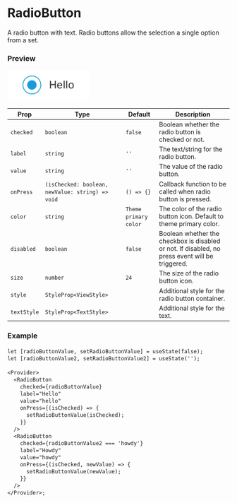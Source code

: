 # RadioButton

A radio button with text. Radio buttons allow the selection a single option from a set.

### Preview

![radiobutton_preview](../assets/radiobutton_preview.png)

| Prop        | Type                                             | Default               | Description                                                                                     |
| ----------- | ------------------------------------------------ | --------------------- | ----------------------------------------------------------------------------------------------- |
| `checked`   | `boolean`                                        | `false`               | Boolean whether the radio button is checked or not.                                             |
| `label`     | `string`                                         | `''`                  | The text/string for the radio button.                                                           |
| `value`     | `string`                                         | `''`                  | The value of the radio button.                                                                  |
| `onPress`   | `(isChecked: boolean, newValue: string) => void` | `() => {}`            | Callback function to be called when radio button is pressed.                                    |
| `color`     | `string`                                         | `Theme primary color` | The color of the radio button icon. Default to theme primary color.                             |
| `disabled`  | `boolean`                                        | `false`               | Boolean whether the checkbox is disabled or not. If disabled, no press event will be triggered. |
| `size`      | `number`                                         | `24`                  | The size of the radio button icon.                                                              |
| `style`     | `StyleProp<ViewStyle>`                           |                       | Additional style for the radio button container.                                                |
| `textStyle` | `StyleProp<TextStyle>`                           |                       | Additional style for the text.                                                                  |

### Example

```tsx
let [radioButtonValue, setRadioButtonValue] = useState(false);
let [radioButtonValue2, setRadioButtonValue2] = useState('');

<Provider>
  <RadioButton
    checked={radioButtonValue}
    label="Hello"
    value="hello"
    onPress={(isChecked) => {
      setRadioButtonValue(isChecked);
    }}
  />
  <RadioButton
    checked={radioButtonValue2 === 'howdy'}
    label="Howdy"
    value="howdy"
    onPress={(isChecked, newValue) => {
      setRadioButtonValue(newValue);
    }}
  />
</Provider>;
```
